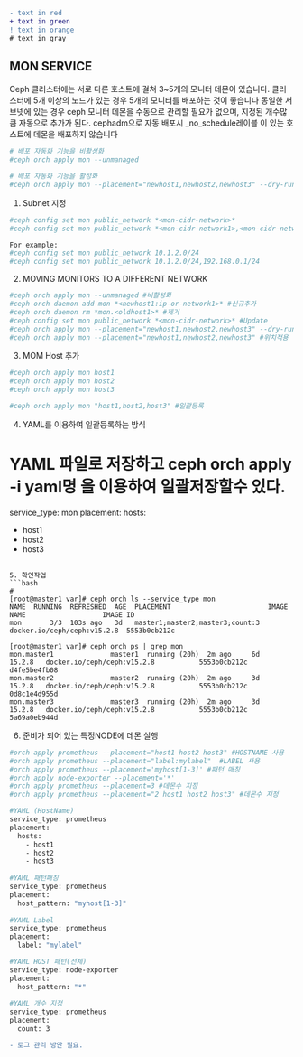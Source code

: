 ```diff
- text in red
+ text in green
! text in orange
# text in gray
```

## MON SERVICE
Ceph 클러스터에는 서로 다른 호스트에 걸쳐 3~5개의 모니터 데몬이 있습니다. 클러스터에 5개 이상의 노드가 있는 경우 5개의 모니터를 배포하는 것이 좋습니다
동일한 서브넷에 있는 경우 ceph 모니터 데몬을 수동으로 관리할 필요가 없으며, 지정된 개수많큼 자동으로 추가가 된다.
cephadm으로 자동 배포시  _no_schedule레이블 이 있는 호스트에 데몬을 배포하지 않습니다

```bash
# 배포 자동화 기능을 비활성화
#ceph orch apply mon --unmanaged

# 배포 자동화 기능을 활성화
#ceph orch apply mon --placement="newhost1,newhost2,newhost3" --dry-run

```

1. Subnet 지정
```bash
#ceph config set mon public_network *<mon-cidr-network>*
#ceph config set mon public_network *<mon-cidr-network1>,<mon-cidr-network2>*

For example:
#ceph config set mon public_network 10.1.2.0/24
#ceph config set mon public_network 10.1.2.0/24,192.168.0.1/24
```

2. MOVING MONITORS TO A DIFFERENT NETWORK

```bash
#ceph orch apply mon --unmanaged #비활성화
#ceph orch daemon add mon *<newhost1:ip-or-network1>* #신규추가
#ceph orch daemon rm *mon.<oldhost1>* #제거
#ceph config set mon public_network *<mon-cidr-network>* #Update
#ceph orch apply mon --placement="newhost1,newhost2,newhost3" --dry-run # 활성화
#ceph orch apply mon --placement="newhost1,newhost2,newhost3" #위치적용
```
3. MOM Host 추가
```bash
#ceph orch apply mon host1
#ceph orch apply mon host2
#ceph orch apply mon host3

#ceph orch apply mon "host1,host2,host3" #일괄등록
```

4. YAML를 이용하여 일괄등록하는 방식

# YAML 파일로 저장하고 ceph orch apply -i yaml명 을 이용하여 일괄저장할수 있다.
service_type: mon
placement:
  hosts:
   - host1
   - host2
   - host3
```

5. 확인작업
```bash
# 
[root@master1 var]# ceph orch ls --service_type mon 
NAME  RUNNING  REFRESHED  AGE  PLACEMENT                        IMAGE NAME                   IMAGE ID      
mon       3/3  103s ago   3d   master1;master2;master3;count:3  docker.io/ceph/ceph:v15.2.8  5553b0cb212c  

[root@master1 var]# ceph orch ps | grep mon
mon.master1              master1  running (20h)  2m ago     6d   15.2.8   docker.io/ceph/ceph:v15.2.8           5553b0cb212c  d4fe5be4fb08  
mon.master2              master2  running (20h)  2m ago     3d   15.2.8   docker.io/ceph/ceph:v15.2.8           5553b0cb212c  0d8c1e4d955d  
mon.master3              master3  running (20h)  2m ago     3d   15.2.8   docker.io/ceph/ceph:v15.2.8           5553b0cb212c  5a69a0eb944d  

```

6. 준비가 되어 있는 특정NODE에 데몬 실행 
```bash
#orch apply prometheus --placement="host1 host2 host3" #HOSTNAME 사용
#orch apply prometheus --placement="label:mylabel"  #LABEL 사용
#orch apply prometheus --placement='myhost[1-3]' #패턴 매칭
#orch apply node-exporter --placement='*' 
#orch apply prometheus --placement=3 #데몬수 지정
#orch apply prometheus --placement="2 host1 host2 host3" #데몬수 지정

#YAML (HostName)
service_type: prometheus
placement:
  hosts:
    - host1
    - host2
    - host3
    
#YAML 패턴패칭
service_type: prometheus
placement:
  host_pattern: "myhost[1-3]"
  
#YAML Label 
service_type: prometheus
placement:
  label: "mylabel"

#YAML HOST 패턴(전체)
service_type: node-exporter
placement:
  host_pattern: "*"
  
#YAML 개수 지정
service_type: prometheus
placement:
  count: 3
```

```diff
- 로그 관리 방안 필요. 
```



